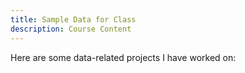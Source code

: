 ```yaml
---
title: Sample Data for Class
description: Course Content
---
```


Here are some data-related projects I have worked on:
